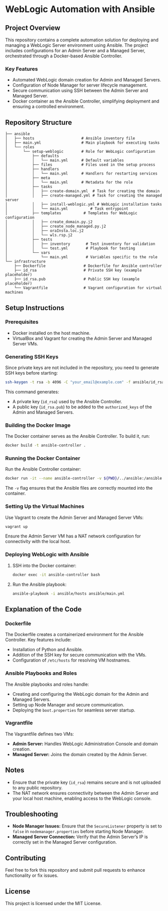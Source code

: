 # WebLogic Automation with Ansible

## Project Overview

This repository contains a complete automation solution for deploying and managing a WebLogic Server environment using Ansible. The project includes configurations for an Admin Server and a Managed Server, orchestrated through a Docker-based Ansible Controller.

### Key Features

- Automated WebLogic domain creation for Admin and Managed Servers.
- Configuration of Node Manager for server lifecycle management.
- Secure communication using SSH between the Admin Server and Managed Server.
- Docker container as the Ansible Controller, simplifying deployment and ensuring a controlled environment.

## Repository Structure

```
├── ansible
│   ├── hosts                     # Ansible inventory file
│   ├── main.yml                  # Main playbook for executing tasks
│   └── roles
│       └── setup-weblogic        # Role for WebLogic configuration
│           ├── defaults
│           │   └── main.yml      # Default variables
│           ├── files             # Files used in the setup process
│           ├── handlers
│           │   └── main.yml      # Handlers for restarting services
│           ├── meta
│           │   └── main.yml      # Metadata for the role
│           ├── tasks
│           │   ├── create-domain.yml  # Task for creating the domain
│           │   ├── create-managed.yml # Task for creating the managed server
│           │   ├── install-weblogic.yml # WebLogic installation tasks
│           │   └── main.yml          # Task entrypoint
│           ├── templates          # Templates for WebLogic configuration
│           │   ├── create_domain.py.j2
│           │   ├── create_node_managed.py.j2
│           │   ├── oraInsta.loc.j2
│           │   └── wls.rsp.j2
│           ├── tests
│           │   ├── inventory       # Test inventory for validation
│           │   └── test.yml        # Playbook for testing
│           └── vars
│               └── main.yml        # Variables specific to the role
└── infrastructure
    ├── Dockerfile                 # Dockerfile for Ansible controller
    ├── id_rsa                     # Private SSH key (example placeholder)
    ├── id_rsa.pub                 # Public SSH key (example placeholder)
    └── Vagrantfile                # Vagrant configuration for virtual machines
```

## Setup Instructions

### Prerequisites

- Docker installed on the host machine.
- VirtualBox and Vagrant for creating the Admin Server and Managed Server VMs.

### Generating SSH Keys

Since private keys are not included in the repository, you need to generate SSH keys before starting:

```bash
ssh-keygen -t rsa -b 4096 -C "your_email@example.com" -f ansible/id_rsa -N ""
```

This command generates:

- A private key (`id_rsa`) used by the Ansible Controller.
- A public key (`id_rsa.pub`) to be added to the `authorized_keys` of the Admin and Managed Servers.

### Building the Docker Image

The Docker container serves as the Ansible Controller. To build it, run:

```bash
docker build -t ansible-controller .
```

### Running the Docker Container

Run the Ansible Controller container:

```bash
docker run -it --name ansible-controller -v ${PWD}/../ansible:/ansible ansible-controller
```

The `-v` flag ensures that the Ansible files are correctly mounted into the container.

### Setting Up the Virtual Machines

Use Vagrant to create the Admin Server and Managed Server VMs:

```bash
vagrant up
```

Ensure the Admin Server VM has a NAT network configuration for connectivity with the local host.

### Deploying WebLogic with Ansible

1. SSH into the Docker container:
   ```bash
   docker exec -it ansible-controller bash
   ```
2. Run the Ansible playbook:
   ```bash
   ansible-playbook -i ansible/hosts ansible/main.yml
   ```

## Explanation of the Code

### Dockerfile

The Dockerfile creates a containerized environment for the Ansible Controller. Key features include:

- Installation of Python and Ansible.
- Addition of the SSH key for secure communication with the VMs.
- Configuration of `/etc/hosts` for resolving VM hostnames.

### Ansible Playbooks and Roles

The Ansible playbooks and roles handle:

- Creating and configuring the WebLogic domain for the Admin and Managed Servers.
- Setting up Node Manager and secure communication.
- Deploying the `boot.properties` for seamless server startup.

### Vagrantfile

The Vagrantfile defines two VMs:

- **Admin Server:** Handles WebLogic Administration Console and domain creation.
- **Managed Server:** Joins the domain created by the Admin Server.

## Notes

- Ensure that the private key (`id_rsa`) remains secure and is not uploaded to any public repository.
- The NAT network ensures connectivity between the Admin Server and your local host machine, enabling access to the WebLogic console.

## Troubleshooting

- **Node Manager Issues:** Ensure that the `SecureListener` property is set to `false` in `nodemanager.properties` before starting Node Manager.
- **Managed Server Connection:** Verify that the Admin Server’s IP is correctly set in the Managed Server configuration.

## Contributing

Feel free to fork this repository and submit pull requests to enhance functionality or fix issues.

## License

This project is licensed under the MIT License.
